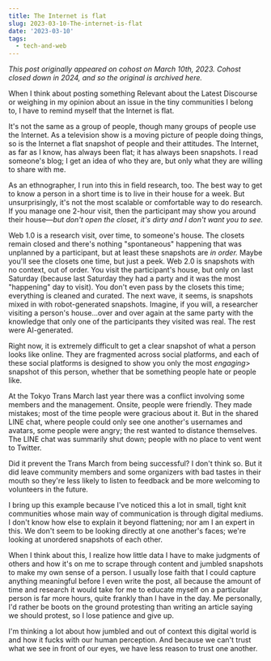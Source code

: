 ```yaml
---
title: The Internet is flat
slug: 2023-03-10-The-internet-is-flat
date: '2023-03-10'
tags:
  - tech-and-web
---
```


_This post originally appeared on cohost on March 10th, 2023. Cohost closed down in 2024, and so the original is archived here._

When I think about posting something Relevant about the Latest Discourse or weighing in my opinion about an issue in the tiny communities I belong to, I have to remind myself that the Internet is flat.

It's not the same as a group of people, though many groups of people use the Internet. As a television show is a moving picture of people doing things, so is the Internet a flat snapshot of people and their attitudes. The Internet, as far as I know, has always been flat; it has always been snapshots. I read someone's blog; I get an idea of who they are, but only what they are willing to share with me.

As an ethnographer, I run into this in field research, too. The best way to get to know a person in a short time is to live in their house for a week. But unsurprisingly, it's not the most scalable or comfortable way to do research. If you manage one 2-hour visit, then the participant may show you around their house—_but don't open the closet, it's dirty and I don't want you to see._

Web 1.0 is a research visit, over time, to someone's house. The closets remain closed and there's nothing "spontaneous" happening that was unplanned by a participant, but at least these snapshots are _in order._ Maybe you'll see the closets one time, but just a peek. Web 2.0 is snapshots with no context, out of order. You visit the participant's house, but only on last Saturday (because last Saturday they had a party and it was the most "happening" day to visit). You don't even pass by the closets this time; everything is cleaned and curated. The next wave, it seems, is snapshots mixed in with robot-generated snapshots. Imagine, if you will, a researcher visiting a person's house...over and over again at the same party with the knowledge that only one of the participants they visited was real. The rest were AI-generated.

Right now, it is extremely difficult to get a clear snapshot of what a person looks like online. They are fragmented across social platforms, and each of these social platforms is designed to show you only the most _engaging_\> snapshot of this person, whether that be something people hate or people like.

At the Tokyo Trans March last year there was a conflict involving some members and the management. Onsite, people were friendly. They made mistakes; most of the time people were gracious about it. But in the shared LINE chat, where people could only see one another's usernames and avatars, some people were angry; the rest wanted to distance themselves. The LINE chat was summarily shut down; people with no place to vent went to Twitter.

Did it prevent the Trans March from being successful? I don't think so. But it did leave community members and some organizers with bad tastes in their mouth so they're less likely to listen to feedback and be more welcoming to volunteers in the future.

I bring up this example because I've noticed this a lot in small, tight knit communities whose main way of communication is through digital mediums. I don't know how else to explain it beyond flattening; nor am I an expert in this. We don't seem to be looking directly at one another's faces; we're looking at unordered snapshots of each other.

When I think about this, I realize how little data I have to make judgments of others and how it's on me to scrape through content and jumbled snapshots to make my own sense of a person. I usually lose faith that I could capture anything meaningful before I even write the post, all because the amount of time and research it would take for me to educate myself on a particular person is far more hours, quite frankly than I have in the day. Me personally, I'd rather be boots on the ground protesting than writing an article saying we should protest, so I lose patience and give up.

I'm thinking a lot about how jumbled and out of context this digital world is and how it fucks with our human perception. And because we can't trust what we see in front of our eyes, we have less reason to trust one another.
